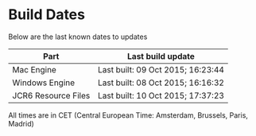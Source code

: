 # Build Dates

Below are the last known dates to updates

Part | Last build update
-----|-----
Mac Engine | Last built: 09 Oct 2015; 16:23:44
Windows Engine | Last built: 08 Oct 2015; 16:16:32
JCR6 Resource Files | Last built: 10 Oct 2015; 17:37:23
All times are in CET (Central European Time: Amsterdam, Brussels, Paris, Madrid)



